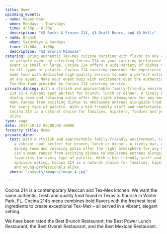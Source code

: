 ```yaml
---
title: Home
upcoming_events:
- name: Happy Hour
  when: Mondays – Thursdays
  time: 4:30p – 6:30p
  description: "$5 Rocks & Frozen 214, $3 Draft Beers, and $5 Wells"
- name: Brunch
  when: Saturdays & Sundays
  time: 11:00a – 3:00p
  description: "$2 Brunch Mimosas"
catering: Bring authentic Tex-Mex cuisine bursting with flavor to any corporate, wedding
  or private event by selecting Cocina 214 as your catering preference. Whether the
  event is small or large, Cocina 214 offers a wide variety of dishes that caters
  to all types of palates. Cocina 214 catering combines the experience of freshly
  made food with dedicated high-quality service to make a perfect eating experience
  at any event. Make your event buzz with excitement over the authentic and deliciousness
  Tex-Mex food provided by Cocina 214 catering service.
private_dining: With a stylish and approachable family-friendly environment, Cocina
  214 is a vibrant spot perfect for brunch, lunch or dinner. A lively bar, contemporary
  dining room and relaxing patio offer the right atmosphere for any mood. Cocina 214’s
  menu ranges from exciting dishes to wholesome entrees alongside traditional favorites
  for every type of palette. With a kid-friendly staff and comfortable, spacious eating,
  Cocina 214 is a natural choice for families, hipsters, foodies and young-professionals
  alike.
type: page
date: 2017-10-12 00:00:00 +0000
forestry_title: Home
private_dine:
  text: With a stylish and approachable family-friendly environment, Cocina 214 is
    a vibrant spot perfect for brunch, lunch or dinner. A lively bar, contemporary
    dining room and relaxing patio offer the right atmosphere for any mood. Cocina
    214’s menu ranges from exciting dishes to wholesome entrees alongside traditional
    favorites for every type of palette. With a kid-friendly staff and comfortable,
    spacious eating, Cocina 214 is a natural choice for families, hipsters, foodies
    and young-professionals alike.
  photo: "/assets/images/image_4.jpg"

---
```

Cocina 214 is a contemporary Mexican and Tex-Mex kitchen. We want the same authentic, fresh and quality food found in Texas to flourish in Winter Park, FL. Cocina 214’s menu combines bold flavors with the freshest local ingredients to create exceptional Tex-Mex &ndash; all served in a vibrant, elegant setting.

We have been rated the Best Brunch Restaurant, the Best Power Lunch Restaurant, the Best Overall Restaurant, and the Best Mexican Restaurant.
